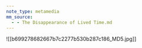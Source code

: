 ```yaml
---
note_type: metamedia
mm_source:
  - - The Disappearance of Lived Time.md
---
```


![[b699278682667b7c2277b530b287c186_MD5.jpg]]



